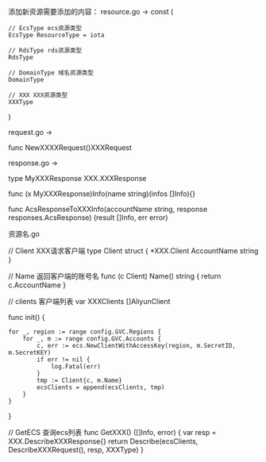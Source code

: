 添加新资源需要添加的内容：
resource.go -> 
const (

	// EcsType ecs资源类型
	EcsType ResourceType = iota

	// RdsType rds资源类型
	RdsType

	// DomainType 域名资源类型
	DomainType

    // XXX XXX资源类型
    XXXType
)


request.go -> 

func NewXXXXRequest()XXXRequest

response.go -> 

type MyXXXResponse XXX.XXXResponse

func (x MyXXXResponse)Info(name string)(infos []Info){}

func AcsResponseToXXXInfo(accountName string, response responses.AcsResponse) (result []Info, err error)

资源名.go

// Client XXX请求客户端
type Client struct {
	*XXX.Client
	AccountName string
}

// Name 返回客户端的账号名
func (c Client) Name() string {
	return c.AccountName
}

// clients 客户端列表
var XXXClients []AliyunClient

func init() {

	for _, region := range config.GVC.Regions {
		for _, m := range config.GVC.Accounts {
			c, err := ecs.NewClientWithAccessKey(region, m.SecretID, m.SecretKEY)
			if err != nil {
				log.Fatal(err)
			}
			tmp := Client{c, m.Name}
			ecsClients = append(ecsClients, tmp)
		}
	}
}

// GetECS 查询ecs列表
func GetXXX() ([]Info, error) {
	var resp = XXX.DescribeXXXResponse{}
	return Describe(ecsClients, DescribeXXXRequest(), resp, XXXType)
}
